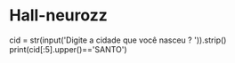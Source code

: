 # Hall-neurozz
  cid = str(input('Digite a cidade que você nasceu ? ')).strip()
print(cid[:5].upper()=='SANTO')
